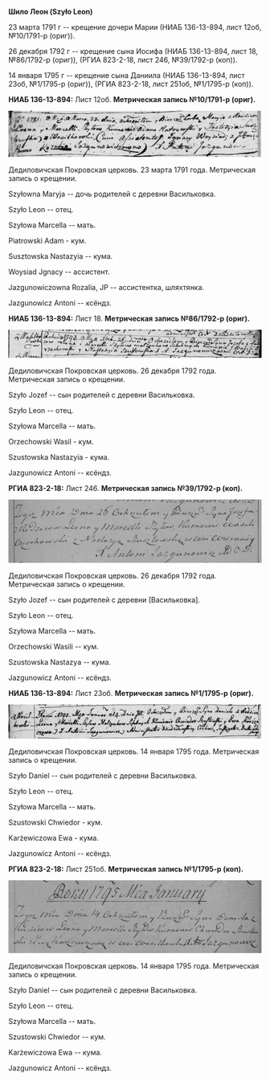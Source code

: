 **Шило Леон (Szyło Leon)**

23 марта 1791 г -- крещение дочери Марии (НИАБ 136-13-894, лист 12об,
№10/1791-р (ориг)).

26 декабря 1792 г -- крещение сына Иосифа (НИАБ 136-13-894, лист 18,
№86/1792-р (ориг)), (РГИА 823-2-18, лист 246, №39/1792-р (коп)).

14 января 1795 г -- крещение сына Даниила (НИАБ 136-13-894, лист 23об,
№1/1795-р (ориг)), (РГИА 823-2-18, лист 251об, №1/1795-р (коп)).

**НИАБ 136-13-894:** Лист 12об. **Метрическая запись №10/1791-р
(ориг).**

![](./media/a91fa6c3452cb300fe62907967bcafcc5edd002b.png)

Дедиловичская Покровская церковь. 23 марта 1791 года. Метрическая запись
о крещении.

Szyłowna Maryja -- дочь родителей с деревни Васильковка.

Szyło Leon -- отец.

Szyłowa Marcella -- мать.

Piatrowski Adam - кум.

Susztowska Nastazyia -- кума.

Woysiad Jgnacy -- ассистент.

Jazgunowiczowna Rozalia, JP -- ассистентка, шляхтянка.

Jazgunowicz Antoni -- ксёндз.

**НИАБ 136-13-894:** Лист 18. **Метрическая запись №86/1792-р (ориг).**

![](./media/5cca33313a84911abac55d609bb9fb22b6a96db5.png)

Дедиловичская Покровская церковь. 26 декабря 1792 года. Метрическая
запись о крещении.

Szyło Jozef -- сын родителей с деревни Васильковка.

Szyło Leon -- отец.

Szyłowa Marcella -- мать.

Orzechowski Wasil - кум.

Szustowska Nastazyia - кума.

Jazgunowicz Antoni -- ксёндз.

**РГИА 823-2-18:** Лист 246. **Метрическая запись №39/1792-р (коп).**

![](./media/5f78cdf64a8dd9ebaa22fc6f3ec22ee8d47f1e74.png)

Дедиловичская Покровская церковь. 26 декабря 1792 года. Метрическая
запись о крещении.

Szyło Jozef -- сын родителей с деревни \[Васильковка\].

Szyło Leon -- отец.

Szyłowa Marcella -- мать.

Orzechowski Wasili -- кум.

Szustowska Nastazya -- кума.

Jazgunowicz Antoni -- ксёндз.

**НИАБ 136-13-894:** Лист 23об. **Метрическая запись №1/1795-р (ориг).**

![](./media/4bc66e64143c111fb8981bfad9234c197d6af87d.png)

Дедиловичская Покровская церковь. 14 января 1795 года. Метрическая
запись о крещении.

Szyło Daniel -- сын родителей с деревни Васильковка.

Szyło Leon -- отец.

Szyłowa Marcella -- мать.

Szustowski Chwiedor - кум.

Karżewiczowa Ewa - кума.

Jazgunowicz Antoni -- ксёндз.

**РГИА 823-2-18:** Лист 251об. **Метрическая запись №1/1795-р (коп).**

![](./media/63b80d11b834147ce1797244e70b0869138cde50.png)

Дедиловичская Покровская церковь. 14 января 1795 года. Метрическая
запись о крещении.

Szyło Daniel -- сын родителей с деревни Васильковка.

Szyło Leon -- отец.

Szyłowa Marcella -- мать.

Szustowski Chwiedor -- кум.

Karżewiczowa Ewa -- кума.

Jazgunowicz Antoni -- ксёндз.
